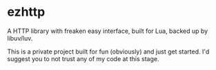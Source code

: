 # ezhttp
A HTTP library with freaken easy interface, built for Lua, backed up by libuv/luv.

This is a private project built for fun (obviously) and just get started. I'd suggest you to not trust any of my code at this stage.
